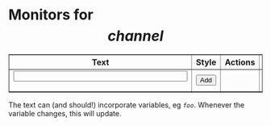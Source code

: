 # Monitors for $$channel$$

<style>
input[type=number] {width: 4em;}
.preview-frame {
	border: 1px solid black;
	padding: 4px;
}
.preview-bg {padding: 6px;}
</style>

<table border=1 id=monitors>
<tr><th>Text</th><th>Style</th><th>Actions</th><th>Preview</th><th>Link</th></tr>
<tr><td><form id=add><input size=40 name=text></form></td><td><input type=submit form=add value="Add"></td><td></td><td></td><td></td></tr>
</table>

The text can (and should!) incorporate variables, eg <code>$foo$</code>. Whenever the variable changes, this will update.

<script>let channame = $$channame$$, monitors = $$monitors$$, css_attributes = "$$css_attributes$$";</script>
<script type=module src="$$static||monitors.js$$"></script>
<script src="$$static||monitor.js$$"></script>
